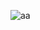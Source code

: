 ![aa](https://github.com/Wilson8jsn/Paginapersonal/assets/115800617/1d5b8ae9-7e0b-4d82-9ddf-6efea4daede0)
